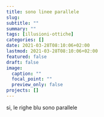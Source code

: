 ```yaml
---
title: sono linee parallele
slug:
subtitle: ""
summary: ""
tags: [illusioni-ottiche]
categories: []
date: 2021-03-28T08:10:06+02:00
lastmod: 2021-03-28T08:10:06+02:00
featured: false
draft: false
image:
  caption: ""
  focal_point: ""
  preview_only: false
projects: []
---
```


si, le righe blu sono parallele
